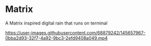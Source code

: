 # Matrix

A Matrix inspired digital rain that runs on terminal

https://user-images.githubusercontent.com/68879242/145657967-0bba2d93-32f7-4a92-9bc3-2efd9408a049.mp4
